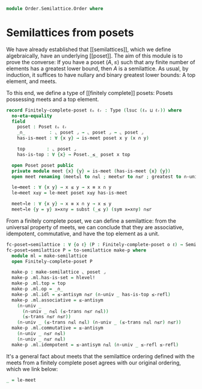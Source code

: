 <!--
```agda
open import Cat.Prelude

open import Order.Diagram.Glb
open import Order.Semilattice
open import Order.Base

import Order.Reasoning as Poset
```
-->

```agda
module Order.Semilattice.Order where
```

# Semilattices from posets

We have already established that [[semilattices]], which we define
algebraically, have an underlying [[poset]]. The aim of this module is to
prove the converse: If you have a poset $(A, \le)$ such that any finite
number of elements has a greatest lower bound, then $A$ is a
semilattice. As usual, by induction, it suffices to have nullary and
binary greatest lower bounds: A top element, and meets.

To this end, we define a type of [[finitely complete]] posets: Posets
possessing meets and a top element.

```agda
record Finitely-complete-poset ℓₒ ℓᵣ : Type (lsuc (ℓₒ ⊔ ℓᵣ)) where
  no-eta-equality
  field
    poset : Poset ℓₒ ℓᵣ
    _∩_         : ⌞ poset ⌟ → ⌞ poset ⌟ → ⌞ poset ⌟
    has-is-meet : ∀ {x y} → is-meet poset x y (x ∩ y)

    top        : ⌞ poset ⌟
    has-is-top : ∀ {x} → Poset._≤_ poset x top

  open Poset poset public
  private module meet {x} {y} = is-meet (has-is-meet {x} {y})
  open meet renaming (meet≤l to ∩≤l ; meet≤r to ∩≤r ; greatest to ∩-univ) public

  le→meet : ∀ {x y} → x ≤ y → x ≡ x ∩ y
  le→meet x≤y = le-meet poset x≤y has-is-meet

  meet→le : ∀ {x y} → x ≡ x ∩ y → x ≤ y
  meet→le {y = y} x=x∩y = subst (_≤ y) (sym x=x∩y) ∩≤r
```

From a finitely complete poset, we can define a semilattice: from the
universal property of meets, we can conclude that they are associative,
idempotent, commutative, and have the top element as a unit.

```agda
fc-poset→semilattice : ∀ {o ℓ} (P : Finitely-complete-poset o ℓ) → Semilattice o
fc-poset→semilattice P = to-semilattice make-p where
  module ml = make-semilattice
  open Finitely-complete-poset P

  make-p : make-semilattice ⌞ poset ⌟
  make-p .ml.has-is-set = hlevel!
  make-p .ml.top = top
  make-p .ml.op = _∩_
  make-p .ml.idl = ≤-antisym ∩≤r (∩-univ _ has-is-top ≤-refl)
  make-p .ml.associative = ≤-antisym
    (∩-univ _
      (∩-univ _ ∩≤l (≤-trans ∩≤r ∩≤l))
      (≤-trans ∩≤r ∩≤r))
    (∩-univ _ (≤-trans ∩≤l ∩≤l) (∩-univ _ (≤-trans ∩≤l ∩≤r) ∩≤r))
  make-p .ml.commutative = ≤-antisym
    (∩-univ _ ∩≤r ∩≤l)
    (∩-univ _ ∩≤r ∩≤l)
  make-p .ml.idempotent = ≤-antisym ∩≤l (∩-univ _ ≤-refl ≤-refl)
```

It's a general fact about meets that the semilattice ordering defined
with the meets from a finitely complete poset agrees with our original
ordering, which we link below:

```agda
_ = le-meet
```
